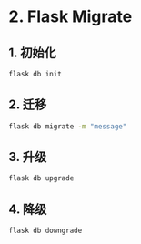 # 2. Flask Migrate

## 1. 初始化

```bash
flask db init
```

## 2. 迁移

```bash
flask db migrate -m "message"
```

## 3. 升级

```bash
flask db upgrade
```

## 4. 降级

```bash
flask db downgrade
```

